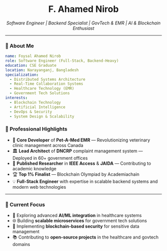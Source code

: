 <!-- GitHub Profile README -->


<h1 align="center">F. Ahamed Nirob</h1>
<p align="center">
  <i>Software Engineer | Backend Specialist | GovTech & EMR | AI & Blockchain Enthusiast</i>
</p>

---

### 🧠 About Me

```yaml
name: Foysal Ahamed Nirob
role: Software Engineer (Full-Stack, Backend-Heavy)
education: CSE Graduate
location: Narayanganj, Bangladesh
specialization:
  - Distributed Systems Architecture
  - Real-Time Collaboration Systems
  - Healthcare Technology (EMR)
  - Government Tech Solutions
interests:
  - Blockchain Technology
  - Artificial Intelligence
  - DevOps & Security
  - System Design & Scalability
```

### 🚀 Professional Highlights

- 🏥 **Core Developer** of **Pet-A-Med EMR** — Revolutionizing veterinary clinic management across Canada
- 🏛️ **Lead Architect** of **DNCRP** complaint management system — Deployed in 60+ government offices
- 📄 **Published Researcher** in **IEEE Access** & **JAIDA** — Contributing to academic knowledge
- 🏆 **Top 1% Finalist** — Blockchain Olympiad by Academiachain
- 💡 **Full-Stack Engineer** with expertise in scalable backend systems and modern web technologies

---


### 🎯 Current Focus

- 🔬 Exploring advanced **AI/ML integration** in healthcare systems
- 🌐 Building **scalable microservices** for government tech solutions
- 🔐 Implementing **blockchain-based security** for sensitive data management
- 📚 Contributing to **open-source projects** in the healthcare and govtech domains

